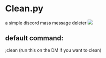 # Clean.py
a simple discord mass message deleter
![](https://i.imgur.com/p9PBhFR.png)

## default command:
;clean (run this on the DM if you want to clean)
